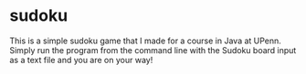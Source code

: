 # sudoku
This is a simple sudoku game that I made for a course in Java at UPenn. Simply run the program from the command line with the Sudoku board input as a text file and you are on your way!
